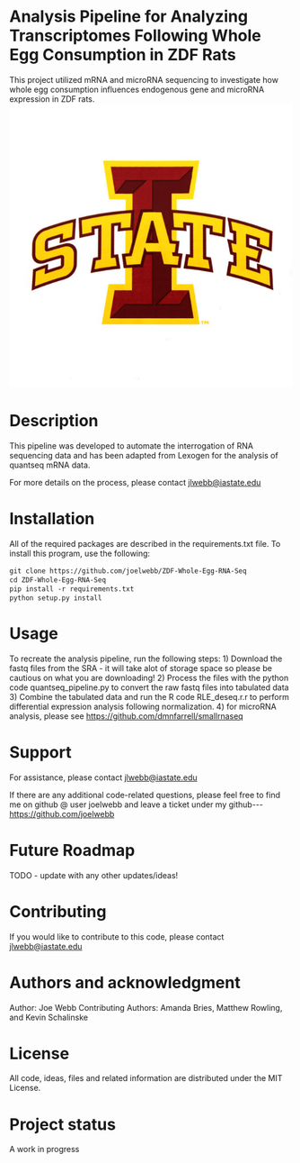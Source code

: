 # Analysis Pipeline for Analyzing Transcriptomes Following Whole Egg Consumption in ZDF Rats
This project utilized mRNA and microRNA sequencing to investigate how whole egg consumption influences endogenous gene and microRNA expression in ZDF rats.
![ISU Logo](isu_logo.png)

# Description
This pipeline was developed to automate the interrogation of RNA sequencing data and has been adapted from Lexogen for the analysis of quantseq mRNA data. 

For more details on the process, please contact jlwebb@iastate.edu

# Installation
All of the required packages are described in the requirements.txt file. To install this program, use the following:

	git clone https://github.com/joelwebb/ZDF-Whole-Egg-RNA-Seq
	cd ZDF-Whole-Egg-RNA-Seq
	pip install -r requirements.txt
	python setup.py install

# Usage
  
 To recreate the analysis pipeline, run the following steps:
 	1) Download the fastq files from the SRA - it will take alot of storage space so please be cautious on what you are downloading! 
	2) Process the files with the python code quantseq_pipeline.py to convert the raw fastq files into tabulated data
	3) Combine the tabulated data and run the R code RLE_deseq.r.r to perform differential expression analysis following normalization.
	4) for microRNA analysis, please see https://github.com/dmnfarrell/smallrnaseq


# Support
For assistance, please contact jlwebb@iastate.edu

If there are any additional code-related questions, please feel free to find me on github @ user joelwebb and leave a ticket under my github--- https://github.com/joelwebb

# Future Roadmap
TODO - update with any other updates/ideas!

# Contributing
If you would like to contribute to this code, please contact jlwebb@iastate.edu


# Authors and acknowledgment
Author: Joe Webb
Contributing Authors: Amanda Bries, Matthew Rowling, and Kevin Schalinske

# License
All code, ideas, files and related information are distributed under the MIT License.  

# Project status
A work in progress
